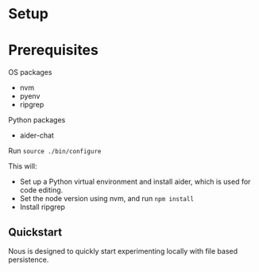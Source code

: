 # Setup

# Prerequisites

OS packages
- nvm
- pyenv
- ripgrep

Python packages
- aider-chat

Run `source ./bin/configure`

This will:
- Set up a Python virtual environment and install aider,
  which is used for code editing.
- Set the node version using nvm, and run `npm install`
- Install ripgrep

## Quickstart

Nous is designed to quickly start experimenting locally with file based persistence.
